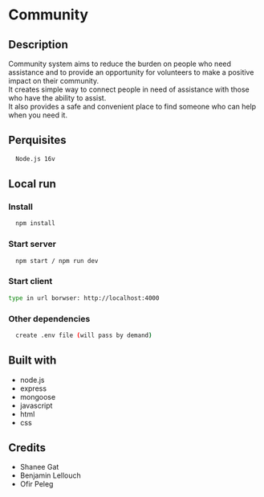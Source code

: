 # Community

## Description
Community system aims to reduce the burden on people who need assistance and to provide an opportunity for volunteers to make a positive impact on their community.
<br>It creates simple way to connect people in need of assistance with those who have the ability to assist.
<br>It also provides a safe and convenient place to find someone who can help when you need it.

## Perquisites
```bash
  Node.js 16v
```

## Local run
### Install
```bash
  npm install
```
### Start server
```bash
  npm start / npm run dev
```
### Start client
```bash
type in url borwser: http://localhost:4000 
```
### Other dependencies
```bash
  create .env file (will pass by demand)  
```

## Built with
* node.js
* express
* mongoose
* javascript
* html
* css

## Credits
* Shanee Gat
* Benjamin Lellouch
* Ofir Peleg


